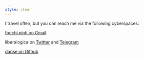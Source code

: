 ```yaml
---
style: clear
---
```


I travel often, but you can reach me via the following cyberspaces:

[focchi.pinti on Gmail](mailto:focchi.pinti@gmail.com)

liberalogica on [Twitter](https://twitter.com/liberalogica) and
[Telegram](https://t.me/liberalogica)

[danse on Github](https://github.com/danse)
